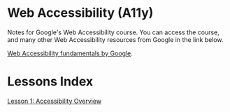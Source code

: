 # Web Accessibility (A11y)
Notes for Google's Web Accessibility course. You can access the course, and many other Web Accessibility resources from Google in the link below.

[Web Accessibility fundamentals by Google](https://developers.google.com/web/fundamentals/accessibility).

# Lessons Index

[Lesson 1: Accessibility Overview](Lesson%201%20-%20Accessibility%20Overview.md)
